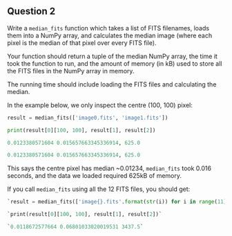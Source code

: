 ## Question 2
    
Write a `median_fits` function which takes a list of FITS filenames, loads them into a NumPy array, and calculates the median image (where each pixel is the median of that pixel over every FITS file).
    
Your function should return a tuple of the median NumPy array, the time it took the function to run, and the amount of memory (in kB) used to store all the FITS files in the NumPy array in memory.

The running time should include loading the FITS files and calculating the median.

In the example below, we only inspect the centre (100, 100) pixel:

```python
result = median_fits(['image0.fits', 'image1.fits'])

print(result[0][100, 100], result[1], result[2])

0.0123380571604 0.015657663345336914, 625.0
```

```python
0.0123380571604 0.015657663345336914, 625.0
```

This says the centre pixel has median ~0.01234, `median_fits` took 0.016 seconds, and the data we loaded required 625kB of memory.

If you call `median_fits` using all the 12 FITS files, you should get:

```python
`result = median_fits(['image{}.fits'.format(str(i)) for i in range(11)])`

`print(result[0][100, 100], result[1], result[2])`

`0.0118672577664 0.06801033020019531 3437.5`
```
